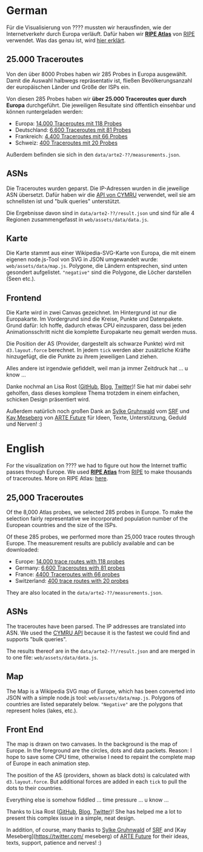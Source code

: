 # German

Für die Visualisierung von ???? mussten wir herausfinden, wie der Internetverkehr durch Europa verläuft. Dafür haben wir **[RIPE Atlas](https://atlas.ripe.net)** von [RIPE](http://de.wikipedia.org/wiki/RIPE_Network_Coordination_Centre) verwendet. Was das genau ist, wird [hier erklärt](https://atlas.ripe.net/about/).

## 25.000 Traceroutes

Von den über 8000 Probes haben wir 285 Probes in Europa ausgewählt. Damit die Auswahl halbwegs repräsentativ ist, fließen Bevölkerungsanzahl der europäischen Länder und Größe der ISPs ein.

Von diesen 285 Probes haben wir **über 25.000 Traceroutes quer durch Europa** durchgeführt. Die jeweiligen Resultate sind öffentlich einsehbar und können runtergeladen werden:

* Europa: [14.000 Traceroutes mit 118 Probes](https://atlas.ripe.net/measurements/?search=Measurement+2015-04-05T15%3A56%3A49+to)
* Deutschland: [6.600 Traceroutes mit 81 Probes](https://atlas.ripe.net/measurements/?search=Measurement+2015-04-05T17%3A12%3A13+to)
* Frankreich: [4.400 Traceroutes mit 66 Probes](https://atlas.ripe.net/measurements/?search=Measurement+2015-04-05T17%3A27%3A28+to)
* Schweiz: [400 Traceroutes mit 20 Probes](https://atlas.ripe.net/measurements/?search=Measurement+2015-04-05T18%3A00%3A52+to)

Außerdem befinden sie sich in den `data/arte2-??/measurements.json`.

## ASNs

Die Traceroutes wurden geparst. Die IP-Adressen wurden in die jeweilige ASN übersetzt. Dafür haben wir die [API von CYMRU](http://www.team-cymru.org/IP-ASN-mapping.html) verwendet, weil sie am schnellsten ist und "bulk queries" unterstützt.

Die Ergebnisse davon sind in `data/arte2-??/result.json` und sind für alle 4 Regionen zusammengefasst in `web/assets/data/data.js`.

## Karte

Die Karte stammt aus einer Wikipedia-SVG-Karte von Europa, die mit einem eigenen node.js-Tool von SVG in JSON umgewandelt wurde: `web/assets/data/map.js`. Polygone, die Ländern entsprechen, sind unten gesondert aufgelistet. `"negative"` sind die Polygone, die Löcher darstellen (Seen etc.).

## Frontend

Die Karte wird in zwei Canvas gezeichnet. Im Hintergrund ist nur die Europakarte. Im Vordergrund sind die Kreise, Punkte und Datenpakete. Grund dafür: Ich hoffe, dadurch etwas CPU einzusparen, dass bei jeden Animationsschritt nicht die komplette Europakarte neu gemalt werden muss.

Die Position der AS (Provider, dargestellt als schwarze Punkte) wird mit `d3.layout.force` berechnet. In jedem `tick` werden aber zusätzliche Kräfte hinzugefügt, die die Punkte zu ihrem jeweiligen Land ziehen.

Alles andere ist irgendwie gefiddelt, weil man ja immer Zeitdruck hat ... u know ...

Danke nochmal an Lisa Rost ([GitHub](https://github.com/lisacharlotterost), [Blog](http://lisacharlotterost.github.io), [Twitter](https://twitter.com/lisacrost))! Sie hat mir dabei sehr geholfen, dass dieses komplexe Thema trotzdem in einem einfachen, schicken Design präsentiert wird.

Außerdem natürlich noch großen Dank an [Sylke Gruhnwald](https://twitter.com/sylkegruhnwald) vom [SRF](http://www.srf.ch) und [Kay Meseberg](https://twitter.com/Meseberg) von [ARTE Future](http://future.arte.tv) für Ideen, Texte, Unterstützung, Geduld und Nerven! :)

# English

For the visualization on ???? we had to figure out how the Internet traffic passes through Europe. We used **[RIPE Atlas](https://atlas.ripe.net)** from [RIPE](http://de.wikipedia.org/wiki/RIPE_Network_Coordination_Centre) to make thousands of traceroutes. More on RIPE Atlas: [here](https://atlas.ripe.net/about/).

## 25,000 Traceroutes

Of the 8,000 Atlas probes, we selected 285 probes in Europe. To make the selection fairly representative we incorporated population number of the European countries and the size of the ISPs.

Of these 285 probes, we performed more than 25,000 trace routes through Europe. The measurement results are publicly available and can be downloaded:

* Europe: [14.000 trace routes with 118 probes](https://atlas.ripe.net/measurements/?search=Measurement+2015-04-05T15%3A56%3A49+to)
* Germany: [6,600 Traceroutes with 81 probes](https://atlas.ripe.net/measurements/?search=Measurement+2015-04-05T17%3A12%3A13+to)
* France: [4400 Traceroutes with 66 probes](https://atlas.ripe.net/measurements/?search=Measurement+2015-04-05T17%3A27%3A28+to)
* Switzerland: [400 trace routes with 20 probes](https://atlas.ripe.net/measurements/?search=Measurement+2015-04-05T18%3A00%3A52+to)

They are also located in the `data/arte2-??/measurements.json`.

## ASNs

The traceroutes have been parsed. The IP addresses are translated into ASN. We used the [CYMRU API](http://www.team-cymru.org/IP-ASN-mapping.html) because it is the fastest we could find and supports "bulk queries".

The results thereof are in the `data/arte2-??/result.json` and are merged in to one file: `web/assets/data/data.js`.

## Map

The Map is a Wikipedia SVG map of Europe, which has been converted into JSON with a simple node.js tool: `web/assets/data/map.js`. Polygons of countries are listed separately below. `"Negative"` are the polygons that represent holes (lakes, etc.).

## Front End

The map is drawn on two canvases. In the background is the map of Europe. In the foreground are the circles, dots and data packets. Reason: I hope to save some CPU time, otherwise I need to repaint the complete map of Europe in each animation step.

The position of the AS (providers, shown as black dots) is calculated with `d3.layout.force`. But additional forces are added in each `tick` to pull the dots to their countries.

Everything else is somehow fiddled ... time pressure ... u know ...

Thanks to Lisa Rost ([GitHub](https://github.com/lisacharlotterost), [Blog](http://lisacharlotterost.github.io), [Twitter](https://twitter.com/lisacrost))! She has helped me a lot to present this complex issue in a simple, neat design.

In addition, of course, many thanks to [Sylke Gruhnwald](https://twitter.com/sylkegruhnwald) of [SRF](http://www.srf.ch) and [Kay Meseberg](https://twitter.com/ meseberg) of [ARTE Future](http://future.arte.tv) for their ideas, texts, support, patience and nerves! :)